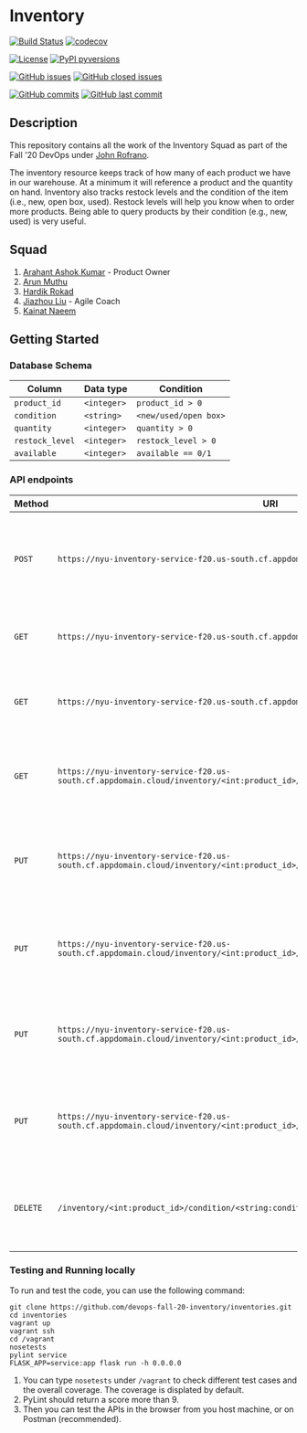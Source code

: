 # Inventory

[![Build Status](https://travis-ci.org/devops-fall-20-inventory/inventories.svg?branch=master)](https://travis-ci.org/devops-fall-20-inventory/inventories)
[![codecov](https://codecov.io/gh/devops-fall-20-inventory/inventories/branch/master/graph/badge.svg?token=WHT72OFUGH)](https://codecov.io/gh/devops-fall-20-inventory/inventories)

[![License](https://img.shields.io/badge/License-Apache%202.0-blue.svg)](https://opensource.org/licenses/Apache-2.0)
[![PyPI pyversions](https://img.shields.io/pypi/pyversions/ansicolortags.svg)](https://pypi.python.org/pypi/ansicolortags/)

[![GitHub issues](https://img.shields.io/github/issues/devops-fall-20-inventory/inventories)](https://github.com/devops-fall-20-inventory/inventories/issues)
[![GitHub closed issues](https://img.shields.io/github/issues-closed/devops-fall-20-inventory/inventories?color=g)](https://github.com/devops-fall-20-inventory/inventories/issues?q=is%3Aissue+is%3Aclosed)

[![GitHub commits](https://img.shields.io/github/commit-activity/m/devops-fall-20-inventory/inventories)](https://github.com/devops-fall-20-inventory/inventories/commits)
[![GitHub last commit](https://img.shields.io/github/last-commit/devops-fall-20-inventory/inventories?color=blue)](https://github.com/devops-fall-20-inventory/inventories/commit/master)

## Description
This repository contains all the work of the Inventory Squad as part of the Fall '20 DevOps under [John Rofrano](https://github.com/rofrano).

The inventory resource keeps track of how many of each product we have in our warehouse. At a minimum it will reference a product and the quantity on hand. Inventory also tracks restock levels and the condition of the item (i.e., new, open box, used). Restock levels will help you know when to order more products. Being able to query products by their condition (e.g., new, used) is very useful.

## Squad

1. [Arahant Ashok Kumar](https://github.com/arahant) - Product Owner
2. [Arun Muthu](https://github.com/arungithub9)
3. [Hardik Rokad](https://github.com/hardikr586)
4. [Jiazhou Liu](https://github.com/602071349) - Agile Coach
5. [Kainat Naeem](https://github.com/kainattnaeem)

## Getting Started

### Database Schema

| Column | Data type | Condition |
| --- | --- | --- |
| `product_id` | `<integer>` | `product_id > 0` |
| `condition` | `<string>` | `<new/used/open box>` |
| `quantity` | `<integer>` | `quantity > 0` |
| `restock_level` | `<integer>` | `restock_level > 0` |
| `available` | `<integer>` | `available == 0/1` |

### API endpoints

| Method | URI | Description | Content-Type | Sample Payload |
| --- | --- | ------ | --- | ------- |
| `POST` | `https://nyu-inventory-service-f20.us-south.cf.appdomain.cloud/inventory` | Given the data body this creates an inventory record in the DB | application/json | <code>{<br>&nbsp;&nbsp;"product_id": 321,<br>&nbsp;&nbsp;"condition": "new",<br>&nbsp;&nbsp;"available": 1,<br>&nbsp;&nbsp;"quantity": 2,<br>&nbsp;&nbsp;"restock_level": 1<br>&nbsp;}<code> |
| `GET` | `https://nyu-inventory-service-f20.us-south.cf.appdomain.cloud/inventory` | Returns a collection of all inventories in the DB | N/A | N/A |
| `GET` | `https://nyu-inventory-service-f20.us-south.cf.appdomain.cloud/inventory?product_id=<int>` | Returns a collection of all inventories matching `product_id` | N/A | N/A |
| `GET` | `https://nyu-inventory-service-f20.us-south.cf.appdomain.cloud/inventory/<int:product_id>/condition/<string:condition>` | Returns the inventory record with the given `product_id` and `condition` | N/A | N/A |
| `PUT` | `https://nyu-inventory-service-f20.us-south.cf.appdomain.cloud/inventory/<int:product_id>/condition/<string:condition>` | Updates the inventory record with the given `product_id` and `condition` | application/json | <code>{<br>&nbsp;&nbsp;"available": 1,<br>&nbsp;&nbsp;"quantity": 2,<br>&nbsp;&nbsp;"restock_level": 1<br>&nbsp;}<code> |
| `PUT` | `https://nyu-inventory-service-f20.us-south.cf.appdomain.cloud/inventory/<int:product_id>/condition/<string:condition>/activate` | Given the `product_id` and `condition` this updates `available = 1` | N/A | N/A |
| `PUT` | `https://nyu-inventory-service-f20.us-south.cf.appdomain.cloud/inventory/<int:product_id>/condition/<string:condition>/deactivate` | Given the `product_id` and `condition` this updates `available = 0` | N/A | N/A |
| `PUT` | `https://nyu-inventory-service-f20.us-south.cf.appdomain.cloud/inventory/<int:product_id>/condition/<string:condition>/restock` | Given the `product_id`, `condition` and `amount` (body) this updates `quantity += amount` | application/json | `{"amount": 2}` |
| `DELETE` | `/inventory/<int:product_id>/condition/<string:condition>` | Given the `product_id` and `condition` this updates `available = 0` | N/A | N/A |


### Testing and Running locally

To run and test the code, you can use the following command:
```
git clone https://github.com/devops-fall-20-inventory/inventories.git
cd inventories
vagrant up
vagrant ssh
cd /vagrant
nosetests
pylint service
FLASK_APP=service:app flask run -h 0.0.0.0
```

1. You can type `nosetests` under `/vagrant` to check different test cases and the overall coverage. The coverage is displated by default.
2. PyLint should return a score more than 9.
3. Then you can test the APIs in the browser from you host machine, or on Postman (recommended).
